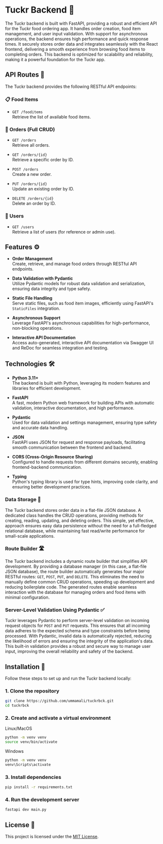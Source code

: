 # Tuckr Backend 🍔

The Tuckr backend is built with FastAPI, providing a robust and efficient API for the Tuckr food ordering app. It handles order creation, food item management, and user input validation. With support for asynchronous operations, the backend ensures high performance and quick response times. It securely stores order data and integrates seamlessly with the React frontend, delivering a smooth experience from browsing food items to completing orders. This backend is optimized for scalability and reliability, making it a powerful foundation for the Tuckr app.

## API Routes 📡

The Tuckr backend provides the following RESTful API endpoints:

### 📋 Food Items

- `GET /fooditems`  
  Retrieve the list of available food items.

### 🛒 Orders (Full CRUD)

- `GET /orders`  
  Retrieve all orders.

- `GET /orders/{id}`  
  Retrieve a specific order by ID.

- `POST /orders`  
  Create a new order.

- `PUT /orders/{id}`  
  Update an existing order by ID.

- `DELETE /orders/{id}`  
  Delete an order by ID.

### 👥 Users

- `GET /users`  
  Retrieve a list of users (for reference or admin use).


## Features ⚙️

- **Order Management**  
  Create, retrieve, and manage food orders through RESTful API endpoints.

- **Data Validation with Pydantic**  
  Utilize Pydantic models for robust data validation and serialization, ensuring data integrity and type safety.

- **Static File Handling**  
  Serve static files, such as food item images, efficiently using FastAPI's `StaticFiles` integration.

- **Asynchronous Support**  
  Leverage FastAPI's asynchronous capabilities for high-performance, non-blocking operations.

- **Interactive API Documentation**  
  Access auto-generated, interactive API documentation via Swagger UI and ReDoc for seamless integration and testing.

## Technologies 🛠️

- **Python 3.11+**  
  The backend is built with Python, leveraging its modern features and libraries for efficient development.

- **FastAPI**  
  A fast, modern Python web framework for building APIs with automatic validation, interactive documentation, and high performance.

- **Pydantic**  
  Used for data validation and settings management, ensuring type safety and accurate data handling.

- **JSON**  
  FastAPI uses JSON for request and response payloads, facilitating smooth communication between the frontend and backend.

- **CORS (Cross-Origin Resource Sharing)**  
  Configured to handle requests from different domains securely, enabling frontend-backend communication.

- **Typing**  
  Python's typing library is used for type hints, improving code clarity, and ensuring better development practices.

### Data Storage 💾

The Tuckr backend stores order data in a flat-file JSON database. A dedicated class handles the CRUD operations, providing methods for creating, reading, updating, and deleting orders. This simple, yet effective, approach ensures easy data persistence without the need for a full-fledged relational database, while maintaining fast read/write performance for small-scale applications.

### Route Builder 🛣️

The Tuckr backend includes a dynamic route builder that simplifies API development. By providing a database manager (in this case, a flat-file JSON database), the route builder automatically generates four major RESTful routes: `GET`, `POST`, `PUT`, and `DELETE`. This eliminates the need to manually define common CRUD operations, speeding up development and reducing boilerplate code. The generated routes enable seamless interaction with the database for managing orders and food items with minimal configuration.

### Server-Level Validation Using Pydantic ✅

Tuckr leverages Pydantic to perform server-level validation on incoming request objects for `POST` and `PUT` requests. This ensures that all incoming data adheres to the expected schema and type constraints before being processed. With Pydantic, invalid data is automatically rejected, reducing the likelihood of errors and ensuring the integrity of the application's data. This built-in validation provides a robust and secure way to manage user input, improving the overall reliability and safety of the backend.

## Installation 🚀

Follow these steps to set up and run the Tuckr backend locally:


### 1. Clone the repository

```bash
git clone https://github.com/ummamali/tuckrbck.git
cd tuckrbck
```
### 2. Create and activate a virtual environment

Linux/MacOS
```bash
python -m venv venv
source venv/bin/activate 
```

Windows
```bash
python -m venv venv
venv\Scripts\activate
```
### 3. Install dependencies

```bash
pip install -r requirements.txt
```

### 4. Run the development server

```bash
fastapi dev main.py
```

## License 📄

This project is licensed under the [MIT License](https://opensource.org/licenses/MIT).



